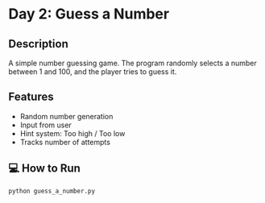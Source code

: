# Day 2: Guess a Number

## Description

A simple number guessing game. The program randomly selects a number between 1 and 100, and the player tries to guess it.

## Features

- Random number generation
- Input from user
- Hint system: Too high / Too low
- Tracks number of attempts

## 💻 How to Run

```bash
python guess_a_number.py
